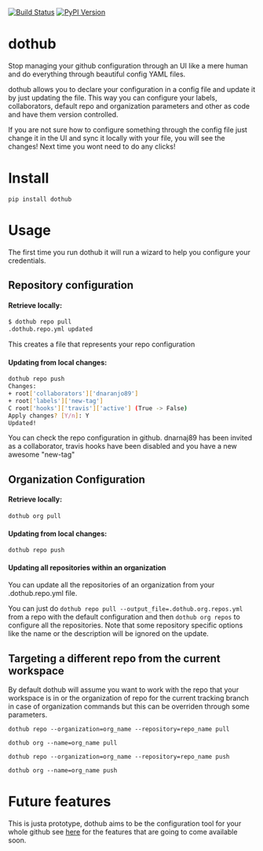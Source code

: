 [![Build Status](https://travis-ci.org/Mariocj89/dothub.svg?branch=master)](https://travis-ci.org/Mariocj89/dothub)
[![PyPI Version](https://img.shields.io/pypi/v/dothub.svg)](https://pypi.python.org/pypi/dothub/)

# dothub

Stop managing your github configuration through an UI like a mere human
and do everything through beautiful config YAML files.

dothub allows you to declare your configuration in a config file and update it by
just updating the file. This way you can configure your labels, collaborators,
default repo and organization parameters and other as code and have them version controlled.

If you are not sure how to configure something through the config file just change it in
the UI and sync it locally with your file, you will see the changes! Next time you
wont need to do any clicks!

# Install

```pip install dothub```

# Usage

The first time you run dothub it will run a wizard to help you configure your credentials.

## Repository configuration

#### Retrieve locally:

```bash
$ dothub repo pull
.dothub.repo.yml updated
```

This creates a file that represents your repo configuration

#### Updating from local changes:


```bash
dothub repo push
Changes:
+ root['collaborators']['dnaranjo89']
+ root['labels']['new-tag']
C root['hooks']['travis']['active'] (True -> False)
Apply changes? [Y/n]: Y
Updated!
```

You can check the repo configuration in github. dnarnaj89 has been invited as a collaborator,
travis hooks have been disabled and you have a new awesome "new-tag"

## Organization Configuration

#### Retrieve locally:

```dothub org pull```


#### Updating from local changes:

```dothub repo push```

#### Updating all repositories within an organization

You can update all the repositories of an organization from your .dothub.repo.yml file.

You can just do ```dothub repo pull --output_file=.dothub.org.repos.yml``` from a repo with the default configuration and then
```dothub org repos``` to configure all the repositories. Note that some repository
specific options like the name or the description will be ignored on the update.

## Targeting a different repo from the current workspace

By default dothub will assume you want to work with the repo that your workspace is in
or the organization of repo for the current tracking branch in case of organization
commands but this can be overriden through some parameters.

```dothub repo --organization=org_name --repository=repo_name pull```

```dothub org --name=org_name pull```

```dothub repo --organization=org_name --repository=repo_name push```

```dothub org --name=org_name push```

# Future features

This is justa prototype, dothub aims to be the configuration tool for your whole github
see [here](https://github.com/Mariocj89/dothub/issues?q=is%3Aissue+is%3Aopen+label%3Aenhancement)
for the features that are going to come available soon.
